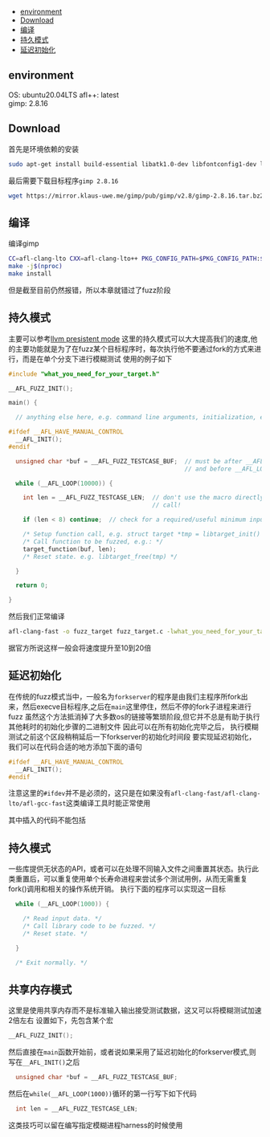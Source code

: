 <!--toc:start-->
- [environment](#environment)
- [Download](#download)
- [编译](#编译)
- [持久模式](#持久模式)
- [延迟初始化](#延迟初始化)
<!--toc:end-->

## environment
OS: ubuntu20.04LTS
afl++: latest  
gimp: 2.8.16

## Download
首先是环境依赖的安装
```sh
sudo apt-get install build-essential libatk1.0-dev libfontconfig1-dev libcairo2-dev libgudev-1.0-0 libdbus-1-dev libdbus-glib-1-dev libexif-dev libxfixes-dev libgtk2.0-dev python2.7-dev libpango1.0-dev libglib2.0-dev zlib1g-dev intltool libbabl-dev gegl
```
最后需要下载目标程序`gimp 2.8.16`
```sh
wget https://mirror.klaus-uwe.me/gimp/pub/gimp/v2.8/gimp-2.8.16.tar.bz2
```



## 编译

编译gimp
```sh
CC=afl-clang-lto CXX=afl-clang-lto++ PKG_CONFIG_PATH=$PKG_CONFIG_PATH:$HOME/Fuzzing_gimp/gegl-0.2.0/ CFLAGS="-fsanitize=address" CXXFLAGS="-fsanitize=address" LDFLAGS="-fsanitize=address" ./configure --disable-gtktest --disable-glibtest --disable-alsatest --disable-nls --without-libtiff --without-libjpeg --without-bzip2 --without-gs --without-libpng --without-libmng --without-libexif --without-aa --without-libxpm --without-webkit --without-librsvg --without-print --without-poppler --without-cairo-pdf --without-gvfs --without-libcurl --without-wmf --without-libjasper --without-alsa --without-gudev --disable-python --enable-gimp-console --without-mac-twain --without-script-fu --without-gudev --without-dbus --disable-mp --without-linux-input --without-xvfb-run --with-gif-compression=none --without-xmc --with-shm=none --enable-debug  --prefix="$HOME/fuzzing_gimp/gimp-2.8.16/install"
make -j$(nproc)
make install
```
但是截至目前仍然报错，所以本章就错过了fuzz阶段



## 持久模式
主要可以参考[llvm presistent mode](https://github.com/AFLplusplus/AFLplusplus/blob/stable/instrumentation/README.persistent_mode.md)
这里的持久模式可以大大提高我们的速度,他的主要功能就是为了在fuzz某个目标程序时，每次执行他不要通过fork的方式来进行，而是在单个分支下进行模糊测试
使用的例子如下
```c
#include "what_you_need_for_your_target.h"

__AFL_FUZZ_INIT();

main() {

  // anything else here, e.g. command line arguments, initialization, etc.

#ifdef __AFL_HAVE_MANUAL_CONTROL
  __AFL_INIT();
#endif

  unsigned char *buf = __AFL_FUZZ_TESTCASE_BUF;  // must be after __AFL_INIT
                                                 // and before __AFL_LOOP!

  while (__AFL_LOOP(10000)) {

    int len = __AFL_FUZZ_TESTCASE_LEN;  // don't use the macro directly in a
                                        // call!

    if (len < 8) continue;  // check for a required/useful minimum input length

    /* Setup function call, e.g. struct target *tmp = libtarget_init() */
    /* Call function to be fuzzed, e.g.: */
    target_function(buf, len);
    /* Reset state. e.g. libtarget_free(tmp) */

  }

  return 0;

}
```
然后我们正常编译
```sh
afl-clang-fast -o fuzz_target fuzz_target.c -lwhat_you_need_for_your_target
```
据官方所说这样一般会将速度提升至10到20倍

## 延迟初始化
在传统的fuzz模式当中，一般名为`forkserver`的程序是由我们主程序所fork出来，然后execve目标程序,之后在`main`这里停住，然后不停的fork子进程来进行fuzz
虽然这个方法抵消掉了大多数os的链接等繁琐阶段,但它并不总是有助于执行其他耗时的初始化步骤的二进制文件
因此可以在所有初始化完毕之后， 执行模糊测试之前这个区段稍稍延后一下forkserver的初始化时间段
要实现延迟初始化，我们可以在代码合适的地方添加下面的语句

```c
#ifdef __AFL_HAVE_MANUAL_CONTROL
  __AFL_INIT();
#endif
```
注意这里的`#ifdev`并不是必须的，这只是在如果没有`afl-clang-fast/afl-clang-lto/afl-gcc-fast`这类编译工具时能正常使用

其中插入的代码不能包括


## 持久模式
一些库提供无状态的API，或者可以在处理不同输入文件之间重置其状态。执行此类重置后，可以重复使用单个长寿命进程来尝试多个测试用例，从而无需重复fork()调用和相关的操作系统开销。
执行下面的程序可以实现这一目标
```c
  while (__AFL_LOOP(1000)) {

    /* Read input data. */
    /* Call library code to be fuzzed. */
    /* Reset state. */

  }

  /* Exit normally. */
```
## 共享内存模式
这里是使用共享内存而不是标准输入输出接受测试数据，这又可以将模糊测试加速2倍左右
设置如下，先包含某个宏
```c
__AFL_FUZZ_INIT();
```
然后直接在`main`函数开始前，或者说如果采用了延迟初始化的forkserver模式,则写在`__AFL_INIT()`之后
```c
  unsigned char *buf = __AFL_FUZZ_TESTCASE_BUF;
```
然后在`while(__AFL_LOOP(1000))`循环的第一行写下如下代码
```c
  int len = __AFL_FUZZ_TESTCASE_LEN;
```
这类技巧可以留在编写指定模糊进程harness的时候使用




